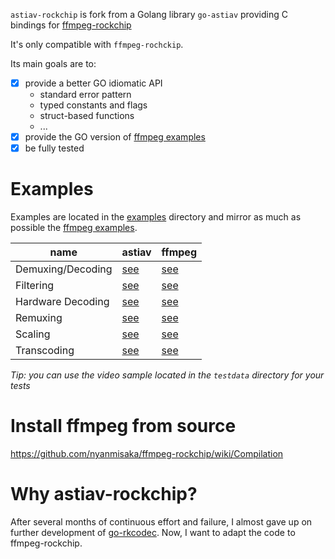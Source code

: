 `astiav-rockchip` is fork from a Golang library `go-astiav` providing C bindings for [ffmpeg-rockchip](https://github.com/nyanmisaka/ffmpeg-rockchip)

It's only compatible with `ffmpeg-rochckip`.

Its main goals are to:

- [x] provide a better GO idiomatic API
    - standard error pattern
    - typed constants and flags
    - struct-based functions
    - ...
- [x] provide the GO version of [ffmpeg examples](https://github.com/FFmpeg/FFmpeg/tree/n6.1.1/doc/examples)
- [x] be fully tested

# Examples

Examples are located in the [examples](examples) directory and mirror as much as possible the [ffmpeg examples](https://github.com/FFmpeg/FFmpeg/tree/n6.1.1/doc/examples).

|name|astiav|ffmpeg|
|---|---|---|
|Demuxing/Decoding|[see](examples/demuxing_decoding/main.go)|[see](https://github.com/FFmpeg/FFmpeg/blob/n6.1.1/doc/examples/demuxing_decoding.c)
|Filtering|[see](examples/filtering/main.go)|[see](https://github.com/FFmpeg/FFmpeg/blob/n6.1.1/doc/examples/filtering_video.c)
|Hardware Decoding|[see](examples/hardware_decoding/main.go)|[see](https://github.com/FFmpeg/FFmpeg/blob/n6.1.1/doc/examples/hw_decode.c)
|Remuxing|[see](examples/remuxing/main.go)|[see](https://github.com/FFmpeg/FFmpeg/blob/n6.1.1/doc/examples/remuxing.c)
|Scaling|[see](examples/scaling/main.go)|[see](https://github.com/FFmpeg/FFmpeg/blob/n6.1.1/doc/examples/scaling_video.c)
|Transcoding|[see](examples/transcoding/main.go)|[see](https://github.com/FFmpeg/FFmpeg/blob/n6.1.1/doc/examples/transcoding.c)

*Tip: you can use the video sample located in the `testdata` directory for your tests*

# Install ffmpeg from source

https://github.com/nyanmisaka/ffmpeg-rockchip/wiki/Compilation

# Why astiav-rockchip?

After several months of continuous effort and failure, I almost gave up on further development of [go-rkcodec](github.com/Tryanks/go-rkcodec). Now, I want to adapt the code to ffmpeg-rockchip.